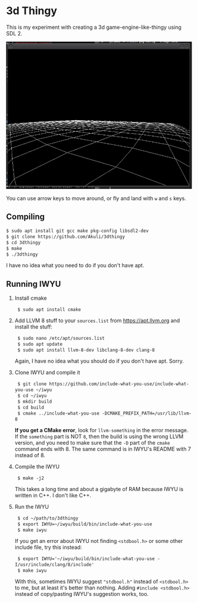 # 3d Thingy

This is my experiment with creating a 3d game-engine-like-thingy using SDL 2.

![here it is running](screenshot.png)

You can use arrow keys to move around, or fly and land with `w` and `s` keys.


## Compiling

    $ sudo apt install git gcc make pkg-config libsdl2-dev
    $ git clone https://github.com/Akuli/3dthingy
    $ cd 3dthingy
    $ make
    $ ./3dthingy

I have no idea what you need to do if you don't have apt.


## Running IWYU

1. Install cmake

        $ sudo apt install cmake

2. Add LLVM 8 stuff to your `sources.list` from https://apt.llvm.org and
   install the stuff:

        $ sudo nano /etc/apt/sources.list
        $ sudo apt update
        $ sudo apt install llvm-8-dev libclang-8-dev clang-8

    Again, I have no idea what you should do if you don't have apt. Sorry.

3. Clone IWYU and compile it

        $ git clone https://github.com/include-what-you-use/include-what-you-use ~/iwyu
        $ cd ~/iwyu
        $ mkdir build
        $ cd build
        $ cmake ../include-what-you-use -DCMAKE_PREFIX_PATH=/usr/lib/llvm-8

    **If you get a CMake error**, look for `llvm-something` in the error
    message. If the `something` part is NOT `8`, then the build is using
    the wrong LLVM version, and you need to make sure that the `-D` part
    of the `cmake` command ends with 8. The same command is in IWYU's
    README with 7 instead of 8.

4. Compile the IWYU

        $ make -j2

    This takes a long time and about a gigabyte of RAM because IWYU is
    written in C++. I don't like C++.

5. Run the IWYU

        $ cd ~/path/to/3dthingy
        $ export IWYU=~/iwyu/build/bin/include-what-you-use
        $ make iwyu

    If you get an error about IWYU not finding `<stdbool.h>` or some
    other include file, try this instead:

        $ export IWYU='~/iwyu/build/bin/include-what-you-use -I/usr/include/clang/8/include'
        $ make iwyu

    With this, sometimes IWYU suggest `"stdbool.h"` instead of
    `<stdbool.h>` to me, but at least it's better than nothing. Adding
    `#include <stdbool.h>` instead of copy/pasting IWYU's suggestion
    works, too.
